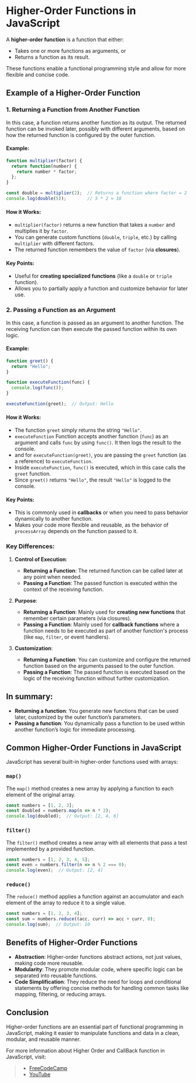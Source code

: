 # Higher-Order Functions in JavaScript

A **higher-order function** is a function that either:
- Takes one or more functions as arguments, or
- Returns a function as its result.

These functions enable a functional programming style and allow for more flexible and concise code.

## Example of a Higher-Order Function


### 1. **Returning a Function from Another Function**
In this case, a function returns another function as its output. The returned function can be invoked later, possibly with different arguments, based on how the returned function is configured by the outer function.

#### Example:
```javascript
function multiplier(factor) {
  return function(number) {
    return number * factor;
  };
}

const double = multiplier(2);  // Returns a function where factor = 2
console.log(double(5));        // 5 * 2 = 10
```

#### How it Works:
- `multiplier(factor)` returns a new function that takes a `number` and multiplies it by `factor`.
- You can generate custom functions (`double`, `triple`, etc.) by calling `multiplier` with different factors.
- The returned function remembers the value of `factor` (via **closures**).

#### Key Points:
- Useful for **creating specialized functions** (like a `double` or `triple` function).
- Allows you to partially apply a function and customize behavior for later use.

### 2. **Passing a Function as an Argument**
In this case, a function is passed as an argument to another function. The receiving function can then execute the passed function within its own logic.

#### Example:
```javascript
function greet() {
  return "Hello";
}

function executeFunction(func) {
  console.log(func());
}

executeFunction(greet);  // Output: Hello
```

#### How it Works:
- The function `greet` simply returns the string `"Hello"`.
- `executeFunction` Function accepts another function (`func`) as an argument and calls `func` by using `func()`. It then logs the result to the console.
- and for `executeFunction(greet)`, you are passing the `greet` function (as a reference) to `executeFunction`.
- Inside `executeFunction`, `func()` is executed, which in this case calls the `greet` function.
- Since `greet()` returns `"Hello"`, the result `"Hello"` is logged to the console.


#### Key Points:
- This is commonly used in **callbacks** or when you need to pass behavior dynamically to another function.
- Makes your code more flexible and reusable, as the behavior of `processArray` depends on the function passed to it.

### Key Differences:
1. **Control of Execution**:
   - **Returning a Function**: The returned function can be called later at any point when needed.
   - **Passing a Function**: The passed function is executed within the context of the receiving function.

2. **Purpose**:
   - **Returning a Function**: Mainly used for **creating new functions** that remember certain parameters (via closures).
   - **Passing a Function**: Mainly used for **callback functions** where a function needs to be executed as part of another function's process (like `map`, `filter`, or event handlers).

3. **Customization**:
   - **Returning a Function**: You can customize and configure the returned function based on the arguments passed to the outer function.
   - **Passing a Function**: The passed function is executed based on the logic of the receiving function without further customization.

## In summary:
- **Returning a function**: You generate new functions that can be used later, customized by the outer function’s parameters.
- **Passing a function**: You dynamically pass a function to be used within another function’s logic for immediate processing.


## Common Higher-Order Functions in JavaScript

JavaScript has several built-in higher-order functions used with arrays:

### `map()`
The `map()` method creates a new array by applying a function to each element of the original array.

```js
const numbers = [1, 2, 3];
const doubled = numbers.map(n => n * 2);
console.log(doubled);  // Output: [2, 4, 6]
```

### `filter()`
The `filter()` method creates a new array with all elements that pass a test implemented by a provided function.

```js
const numbers = [1, 2, 3, 4, 5];
const even = numbers.filter(n => n % 2 === 0);
console.log(even);  // Output: [2, 4]
```

### `reduce()`
The `reduce()` method applies a function against an accumulator and each element of the array to reduce it to a single value.

```js
const numbers = [1, 2, 3, 4];
const sum = numbers.reduce((acc, curr) => acc + curr, 0);
console.log(sum);  // Output: 10
```

## Benefits of Higher-Order Functions

- **Abstraction**: Higher-order functions abstract actions, not just values, making code more reusable.
- **Modularity**: They promote modular code, where specific logic can be separated into reusable functions.
- **Code Simplification**: They reduce the need for loops and conditional statements by offering concise methods for handling common tasks like mapping, filtering, or reducing arrays.

## Conclusion

Higher-order functions are an essential part of functional programming in JavaScript, making it easier to manipulate functions and data in a clean, modular, and reusable manner.


For more information about Higher Order and CallBack function in JavaScript, visit: 
> - [FreeCodeCamp](https://www.freecodecamp.org/news/higher-order-functions-explained/)
> - [YouTube](https://www.youtube.com/watch?v=P6G0ucf2nSw&list=PLfEr2kn3s-br9ZFmejfLhAgMbGgbpdof8&index=76)




